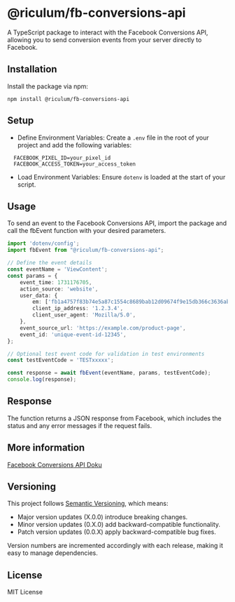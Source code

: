 # @riculum/fb-conversions-api

A TypeScript package to interact with the Facebook Conversions API, allowing you to send conversion events from your server directly to Facebook.

## Installation

Install the package via npm:

```npm
npm install @riculum/fb-conversions-api
```

## Setup

- Define Environment Variables: Create a `.env` file in the root of your project and add the following variables:
```dotenv
  FACEBOOK_PIXEL_ID=your_pixel_id
  FACEBOOK_ACCESS_TOKEN=your_access_token
  ```
- Load Environment Variables: Ensure `dotenv` is loaded at the start of your script.

## Usage

To send an event to the Facebook Conversions API, import the package and call the fbEvent function with your desired parameters.

```ts
import 'dotenv/config';
import fbEvent from "@riculum/fb-conversions-api";

// Define the event details
const eventName = 'ViewContent';
const params = {
    event_time: 1731176705,
    action_source: 'website',
    user_data: {
        em: ['fb1a4757f83b74e5a87c1554c8689bab12d09674f9e15db366c3636ab452004c'],
        client_ip_address: '1.2.3.4',
        client_user_agent: 'Mozilla/5.0',
    },
    event_source_url: 'https://example.com/product-page',
    event_id: 'unique-event-id-12345',
};

// Optional test event code for validation in test environments
const testEventCode = 'TESTxxxxx';

const response = await fbEvent(eventName, params, testEventCode);
console.log(response);
```

## Response
The function returns a JSON response from Facebook, which includes the status and any error messages if the request fails.

## More information
[Facebook Conversions API Doku](https://developers.facebook.com/docs/marketing-api/conversions-api)

## Versioning
This project follows [Semantic Versioning](https://semver.org/), which means:

- Major version updates (X.0.0) introduce breaking changes. 
- Minor version updates (0.X.0) add backward-compatible functionality.
- Patch version updates (0.0.X) apply backward-compatible bug fixes.

Version numbers are incremented accordingly with each release, making it easy to manage dependencies.

## License
MIT License
